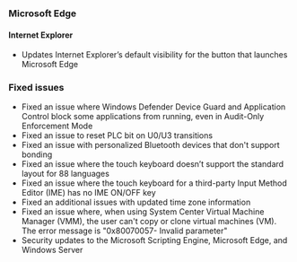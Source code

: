 ### Microsoft Edge
#### Internet Explorer
- Updates Internet Explorer’s default visibility for the button that launches Microsoft Edge

### Fixed issues
- Fixed an issue where Windows Defender Device Guard and Application Control block some applications from running, even in Audit-Only Enforcement Mode
- Fixed an issue to reset PLC bit on U0/U3 transitions
- Fixed an issue with personalized Bluetooth devices that don't support bonding
- Fixed an issue where the touch keyboard doesn’t support the standard layout for 88 languages
- Fixed an issue where the touch keyboard for a third-party Input Method Editor (IME) has no IME ON/OFF key
- Fixed an additional issues with updated time zone information
- Fixed an issue where, when using System Center Virtual Machine Manager (VMM), the user can't copy or clone virtual machines (VM). The error message is "0x80070057- Invalid parameter"
- Security updates to the Microsoft Scripting Engine, Microsoft Edge, and Windows Server